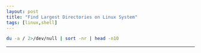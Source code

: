 ```yaml
---
layout: post
title: "Find Largest Directories on Linux System"
tags: [linux,shell]
---
```


```bash
du -a / 2>/dev/null | sort -nr | head -n10
```

---
